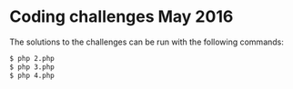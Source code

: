 # Coding challenges May 2016

The solutions to the challenges can be run with the following commands:

```bash
$ php 2.php
$ php 3.php
$ php 4.php
```